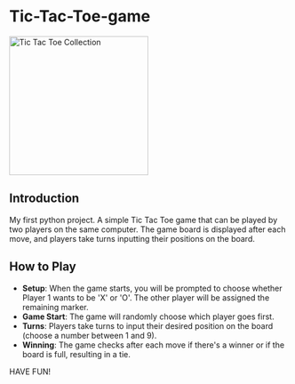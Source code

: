 # Tic-Tac-Toe-game
<img src="https://github.com/NaomiHX/Tic-Tac-Toe-game/blob/main/tic-tac-toe-collection.png" alt="Tic Tac Toe Collection" width="250" height="250">

## Introduction
My first python project. A simple Tic Tac Toe game that can be played by two players on the same computer. The game board is displayed after each move, and players take turns inputting their positions on the board.

## How to Play
- **Setup**: When the game starts, you will be prompted to choose whether Player 1 wants to be 'X' or 'O'. The other player will be assigned the remaining marker.
- **Game Start**: The game will randomly choose which player goes first.
- **Turns**: Players take turns to input their desired position on the board (choose a number between 1 and 9).
- **Winning**: The game checks after each move if there's a winner or if the board is full, resulting in a tie.

HAVE FUN!
